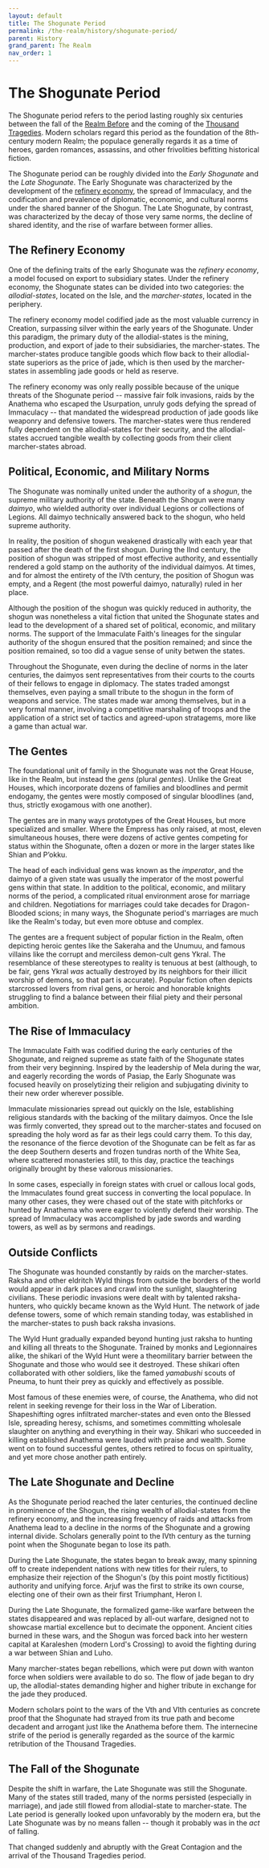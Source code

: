 ```yaml
---
layout: default
title: The Shogunate Period
permalink: /the-realm/history/shogunate-period/
parent: History
grand_parent: The Realm
nav_order: 1
---
```


# The Shogunate Period

The Shogunate period refers to the period lasting roughly six centuries between
the fall of the [Realm Before](/venture/the-realm/history#ancient-history) and
the coming of the [Thousand Tragedies](/venture/the-realm/history/thousand-tragedies-period).
Modern scholars regard this period as the foundation of the 8th-century modern
Realm; the populace generally regards it as a time of heroes, garden romances,
assassins, and other frivolities befitting historical fiction.

The Shogunate period can be roughly divided into the _Early Shogunate_ and the
_Late Shogunate_. The Early Shogunate was characterized by the development of
the [refinery economy](#the-refinery-economy), the spread of Immaculacy, and the
codification and prevalence of diplomatic, economic, and cultural norms under
the shared banner of the Shogun. The Late Shogunate, by contrast, was
characterized by the decay of those very same norms, the decline of shared
identity, and the rise of warfare between former allies.

## The Refinery Economy

One of the defining traits of the early Shogunate was the _refinery economy_, a
model focused on export to subsidiary states. Under the refinery economy, the
Shogunate states can be divided into two categories: the _allodial-states_,
located on the Isle, and the _marcher-states_, located in the periphery.

The refinery economy model codified jade as the most valuable currency in
Creation, surpassing silver within the early years of the Shogunate. Under this
paradigm, the primary duty of the allodial-states is the mining, production, and
export of jade to their subsidiaries, the marcher-states. The marcher-states
produce tangible goods which flow back to their allodial-state superiors as the
price of jade, which is then used by the marcher-states in assembling jade goods
or held as reserve.

The refinery economy was only really possible because of the unique threats of
the Shogunate period -- massive fair folk invasions, raids by the Anathema who
escaped the Usurpation, unruly gods defying the spread of Immaculacy -- that
mandated the widespread production of jade goods like weaponry and defensive
towers. The marcher-states were thus rendered fully dependent on the
allodial-states for their security, and the allodial-states accrued tangible
wealth by collecting goods from their client marcher-states abroad.

## Political, Economic, and Military Norms

The Shogunate was nominally united under the authority of a _shogun_, the
supreme military authority of the state. Beneath the Shogun were many _daimyo_,
who wielded authority over individual Legions or collections of Legions. All
daimyo technically answered back to the shogun, who held supreme authority.

In reality, the position of shogun weakened drastically with each year that
passed after the death of the first shogun. During the IInd century, the
position of shogun was stripped of most effective authority, and essentially
rendered a gold stamp on the authority of the individual daimyos. At times, and
for almost the entirety of the IVth century, the position of Shogun was empty,
and a Regent (the most powerful daimyo, naturally) ruled in her place.

Although the position of the shogun was quickly reduced in authority, the shogun
was nonetheless a vital fiction that united the Shogunate states and lead to the
development of a shared set of political, economic, and military norms. The
support of the Immaculate Faith's lineages for the singular authority of the
shogun ensured that the position remained; and since the position remained, so
too did a vague sense of unity betwen the states.

Throughout the Shogunate, even during the decline of norms in the later
centuries, the daimyos sent representatives from their courts to the courts of
their fellows to engage in diplomacy. The states traded amongst themselves,
even paying a small tribute to the shogun in the form of weapons and service.
The states made war among themselves, but in a very formal manner, involving a
competitive marshaling of troops and the application of a strict set of tactics
and agreed-upon stratagems, more like a game than actual war.

## The Gentes

The foundational unit of family in the Shogunate was not the Great House, like
in the Realm, but instead the _gens_ (plural _gentes_). Unlike the Great Houses,
which incorporate dozens of families and bloodlines and permit endogamy, the
gentes were mostly composed of singular bloodlines (and, thus, strictly
exogamous with one another).

The gentes are in many ways prototypes of the Great Houses, but more specialized
and smaller. Where the Empress has only raised, at most, eleven simultaneous
houses, there were dozens of active gentes competing for status within the
Shogunate, often a dozen or more in the larger states like Shian and P’okku.

The head of each individual gens was known as the _imperator_, and the daimyo of
a given state was usually the imperator of the most powerful gens within that
state. In addition to the political, economic, and military norms of the period,
a complicated ritual environment arose for marriage and children. Negotiations
for marriages could take decades for Dragon-Blooded scions; in many ways, the
Shogunate period's marriages are much like the Realm's today, but even more
obtuse and complex.

The gentes are a frequent subject of popular fiction in the Realm, often
depicting heroic gentes like the Sakeraha and the Unumuu, and famous villains
like the corrupt and merciless demon-cult gens Ykral. The resemblance of these
stereotypes to reality is tenuous at best (although, to be fair, gens Ykral
_was_ actually destroyed by its neighbors for their illicit worship of demons,
so that part is accurate). Popular fiction often depicts starcrossed lovers from
rival gens, or heroic and honorable knights struggling to find a balance between
their filial piety and their personal ambition.

## The Rise of Immaculacy

The Immaculate Faith was codified during the early centuries of the Shogunate,
and reigned supreme as state faith of the Shogunate states from their very
beginning. Inspired by the leadership of Mela during the war, and eagerly
recording the words of Pasiap, the Early Shogunate was focused heavily on
proselytizing their religion and subjugating divinity to their new order
wherever possible.

Immaculate missionaries spread out quickly on the Isle, establishing religious
standards with the backing of the military daimyos. Once the Isle was firmly
converted, they spread out to the marcher-states and focused on spreading the
holy word as far as their legs could carry them. To this day, the resonance of
the fierce devotion of the Shogunate can be felt as far as the deep Southern
deserts and frozen tundras north of the White Sea, where scattered monasteries
still, to this day, practice the teachings originally brought by these valorous
missionaries.

In some cases, especially in foreign states with cruel or callous local gods,
the Immaculates found great success in converting the local populace. In many
other cases, they were chased out of the state with pitchforks or hunted by
Anathema who were eager to violently defend their worship. The spread of
Immaculacy was accomplished by jade swords and warding towers, as well as by
sermons and readings.

## Outside Conflicts

The Shogunate was hounded constantly by raids on the marcher-states. Raksha and
other eldritch Wyld things from outside the borders of the world would appear in
dark places and crawl into the sunlight, slaughtering civilians. These periodic
invasions were dealt with by talented raksha-hunters, who quickly became known
as the Wyld Hunt. The network of jade defense towers, some of which remain
standing today, was established in the marcher-states to push back raksha
invasions.

The Wyld Hunt gradually expanded beyond hunting just raksha to hunting and
killing all threats to the Shogunate. Trained by monks and Legionnaires alike,
the shikari of the Wyld Hunt were a theomilitary barrier between the Shogunate
and those who would see it destroyed. These shikari often collaborated with
other soldiers, like the famed _yamabushi_ scouts of Pneuma, to hunt their prey
as quickly and effectively as possible.

Most famous of these enemies were, of course, the Anathema, who did not relent
in seeking revenge for their loss in the War of Liberation. Shapeshifting ogres
infiltrated marcher-states and even onto the Blessed Isle, spreading heresy,
schisms, and sometimes committing wholesale slaughter on anything and everything
in their way. Shikari who succeeded in killing established Anathema were lauded
with praise and wealth. Some went on to found successful gentes, others retired
to focus on spirituality, and yet more chose another path entirely.

## The Late Shogunate and Decline

As the Shogunate period reached the later centuries, the continued decline in
prominence of the Shogun, the rising wealth of allodial-states from the
refinery economy, and the increasing frequency of raids and attacks from
Anathema lead to a decline in the norms of the Shogunate and a growing internal
divide. Scholars generally point to the IVth century as the turning point when
the Shogunate began to lose its path.

During the Late Shogunate, the states began to break away, many spinning off to
create independent nations with new titles for their rulers, to emphasize their
rejection of the Shogun's (by this point mostly fictitious) authority and
unifying force. Arjuf was the first to strike its own course, electing one of
their own as their first Triumphant, Heron I.

During the Late Shogunate, the formalized game-like warfare between the states
disappeared and was replaced by all-out warfare, designed not to showcase
martial excellence but to decimate the opponent. Ancient cities burned in these
wars, and the Shogun was forced back into her western capital at Karaleshen
(modern Lord's Crossing) to avoid the fighting during a war between Shian and
Luho.

Many marcher-states began rebellions, which were put down with wanton force when
soldiers were available to do so. The flow of jade began to dry up, the
allodial-states demanding higher and higher tribute in exchange for the jade
they produced.

Modern scholars point to the wars of the Vth and VIth centuries as concrete
proof that the Shogunate had strayed from its true path and become decadent and
arrogant just like the Anathema before them. The internecine strife of the
period is generally regarded as the source of the karmic retribution of the
Thousand Tragedies.

## The Fall of the Shogunate

Despite the shift in warfare, the Late Shogunate was still the Shogunate. Many
of the states still traded, many of the norms persisted (especially in
marriage), and jade still flowed from allodial-state to marcher-state. The Late
period is generally looked upon unfavorably by the modern era, but the Late
Shogunate was by no means fallen -- though it probably was in the _act_ of
falling.

That changed suddenly and abruptly with the Great Contagion and the arrival of
the Thousand Tragedies period.
